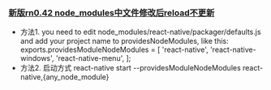 
### [新版rn0.42 node_modules中文件修改后reload不更新](http://stackoverflow.com/questions/41555050/how-to-watch-react-native-node-modules-changes)

* 方法1. you need to edit node_modules/react-native/packager/defaults.js and add your project name to providesNodeModules, like this: exports.providesModuleNodeModules = [ 'react-native', 'react-native-windows', 'react-native-menu', ];
* 方法2. 启动方式  react-native start  --providesModuleNodeModules react-native,{any_node_module}
